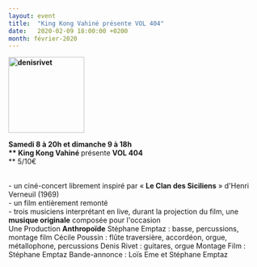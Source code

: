 ```yaml
---
layout: event
title:  "King Kong Vahiné présente VOL 404"
date:   2020-02-09 18:00:00 +0200
month: février-2020
---
```

**<img class=" size-thumbnail wp-image-7310 alignleft" src="http://localhost/wpagendarts/wp-content/uploads/2019/11/denisrivet.jpg?w=150" alt="denisrivet" width="150" height="150" srcset="http://localhost/wpagendarts/wp-content/uploads/2019/11/denisrivet.jpg 1000w, http://localhost/wpagendarts/wp-content/uploads/2019/11/denisrivet-300x300.jpg 300w, http://localhost/wpagendarts/wp-content/uploads/2019/11/denisrivet-150x150.jpg 150w, http://localhost/wpagendarts/wp-content/uploads/2019/11/denisrivet-768x768.jpg 768w" sizes="(max-width: 150px) 100vw, 150px" />**

**Samedi 8 à 20h et dimanche 9 à 18h  
** **King Kong Vahiné** <span style="font-weight:400;">présente </span>**VOL 404****  
** <span style="font-weight:400;">5/10€</span>

<span style="font-weight:400;"><br /> </span><span style="font-weight:400;">- un ciné-concert librement inspiré par « </span>**Le Clan des Siciliens**<span style="font-weight:400;"> » d'Henri Verneuil (1969)</span><span style="font-weight:400;"><br /> </span><span style="font-weight:400;">- un film entièrement remonté</span><span style="font-weight:400;"><br /> </span><span style="font-weight:400;">- trois musiciens interprétant en live, durant la projection du film, une </span>**musique originale** <span style="font-weight:400;">composée pour l'occasion</span><span style="font-weight:400;"><br /> </span><span style="font-weight:400;">Une Production </span>**Anthropoïde** <span style="font-weight:400;">Stéphane Emptaz : basse, percussions, montage film Cécile Poussin : flûte traversière, accordéon, orgue, métallophone, percussions Denis Rivet : guitares, orgue Montage Film : Stéphane Emptaz Bande-annonce : Loïs Eme et Stéphane Emptaz</span><span style="font-weight:400;"><br /> </span>
